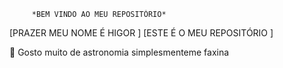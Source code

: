          *BEM VINDO AO MEU REPOSITÓRIO*



 [PRAZER MEU NOME É HIGOR  ]
 [ESTE É O MEU REPOSITÓRIO ]



🔭 Gosto muito de astronomia simplesmenteme faxina

